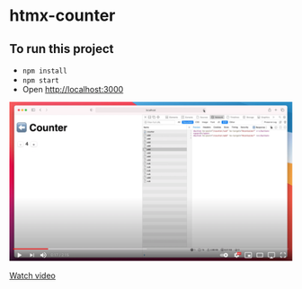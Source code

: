 # htmx-counter

## To run this project

- `npm install`
- `npm start`
- Open [http://localhost:3000](http://localhost:3000)

[![Demo](thumbnail.png)](https://www.youtube.com/watch?v=Y4DwIa02tmE)

[Watch video](https://www.youtube.com/watch?v=Y4DwIa02tmE)

